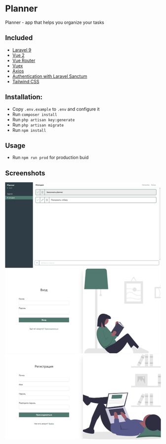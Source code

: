 # Planner
Planner - app that helps you organize your tasks

## Included
* [Laravel 9](https://laravel.com/docs/9.x)
* [Vue 2](https://vuejs.org)
* [Vue Router](http://router.vuejs.org)
* [Vuex](http://vuex.vuejs.org)
* [Axios](https://github.com/mzabriskie/axios)
* [Authentication with Laravel Sanctum](https://laravel.com/docs/9.x/sanctum)
* [Tailwind CSS](https://tailwindcss.com)

## Installation:
* Copy `.env.example` to `.env` and configure it
* Run `composer install`
* Run `php artisan key:generate`
* Run `php artisan migrate`
* Run `npm install`

## Usage
* Run `npm run prod` for production buid

## Screenshots
![Main page](https://github.com/DanilMiroshin/planner-laravel-vue/blob/master/1.jpg)
![Login page](https://github.com/DanilMiroshin/planner-laravel-vue/blob/master/2.jpg)
![Registration page](https://github.com/DanilMiroshin/planner-laravel-vue/blob/master/3.jpg)

